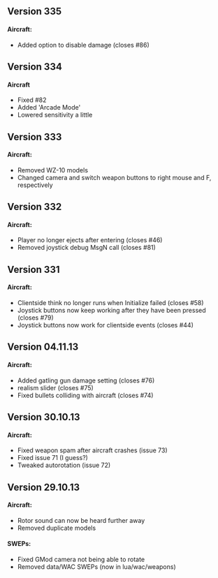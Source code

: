 
## Version 335
#### Aircraft:
- Added option to disable damage (closes #86)

## Version 334
#### Aircraft
- Fixed #82
- Added 'Arcade Mode'
- Lowered sensitivity a little

## Version 333
#### Aircraft:
- Removed WZ-10 models
- Changed camera and switch weapon buttons to right mouse and F, respectively

## Version 332
#### Aircraft:
- Player no longer ejects after entering (closes #46)
- Removed joystick debug MsgN call (closes #81)

## Version 331
#### Aircraft:
- Clientside think no longer runs when Initialize failed (closes #58)
- Joystick buttons now keep working after they have been pressed (closes #79)
- Joystick buttons now work for clientside events (closes #44)

## Version 04.11.13
#### Aircraft:
- Added gatling gun damage setting (closes #76)
- realism slider (closes #75)
- Fixed bullets colliding with aircraft (closes #74)

## Version 30.10.13
#### Aircraft:
- Fixed weapon spam after aircraft crashes (issue 73)
- Fixed issue 71 (I guess?)
- Tweaked autorotation (issue 72)

## Version 29.10.13
#### Aircraft:
- Rotor sound can now be heard further away
- Removed duplicate models
#### SWEPs:
- Fixed GMod camera not being able to rotate
- Removed data/WAC SWEPs (now in lua/wac/weapons)
